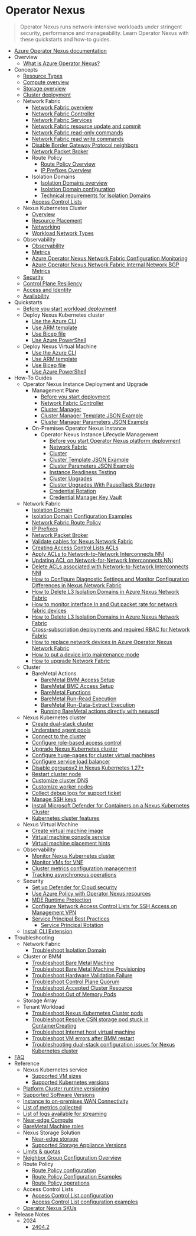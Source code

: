 # Operator Nexus
> Operator Nexus runs network-intensive workloads under stringent security, performance and manageability. Learn Operator Nexus with these quickstarts and how-to guides.
  - [Azure Operator Nexus documentation](https://learn.microsoft.com/en-us/azure/operator-nexus/)
  - Overview
    - [What is Azure Operator Nexus?](https://learn.microsoft.com/en-us/azure/operator-nexus/overview)
  - Concepts
    - [Resource Types](https://learn.microsoft.com/en-us/azure/operator-nexus/concepts-resource-types)
    - [Compute overview](https://learn.microsoft.com/en-us/azure/operator-nexus/concepts-compute)
    - [Storage overview](https://learn.microsoft.com/en-us/azure/operator-nexus/concepts-storage)
    - [Cluster deployment](https://learn.microsoft.com/en-us/azure/operator-nexus/concepts-cluster-deployment-overview)
    - Network Fabric
      - [Network Fabric overview](https://learn.microsoft.com/en-us/azure/operator-nexus/concepts-network-fabric)
      - [Network Fabric Controller](https://learn.microsoft.com/en-us/azure/operator-nexus/concepts-network-fabric-controller)
      - [Network Fabric Services](https://learn.microsoft.com/en-us/azure/operator-nexus/concepts-network-fabric-services)
      - [Network Fabric resource update and commit](https://learn.microsoft.com/en-us/azure/operator-nexus/concepts-network-fabric-resource-update-commit)
      - [Network Fabric read-only commands](https://learn.microsoft.com/en-us/azure/operator-nexus/concepts-network-fabric-read-only-commands)
      - [Network Fabric read write commands](https://learn.microsoft.com/en-us/azure/operator-nexus/concepts-network-fabric-read-write-commands)
      - [Disable Border Gateway Protocol neighbors](https://learn.microsoft.com/en-us/azure/operator-nexus/concepts-disable-border-gateway-protocol-neighbors)
      - [Network Packet Broker](https://learn.microsoft.com/en-us/azure/operator-nexus/concepts-nexus-network-packet-broker)
      - Route Policy
        - [Route Policy Overview](https://learn.microsoft.com/en-us/azure/operator-nexus/concepts-nexus-route-policies-overview)
        - [IP Prefixes Overview](https://learn.microsoft.com/en-us/azure/operator-nexus/concepts-nexus-ip-prefix)
      - Isolation Domains
        - [Isolation Domains overview](https://learn.microsoft.com/en-us/azure/operator-nexus/concepts-isolation-domain)
        - [Isolation Domain configuration](https://learn.microsoft.com/en-us/azure/operator-nexus/reference-isolation-domain-configuration)
        - [Technical requirements for Isolation Domains](https://learn.microsoft.com/en-us/azure/operator-nexus/reference-isolation-domain-technical-requirements)
      - [Access Control Lists](https://learn.microsoft.com/en-us/azure/operator-nexus/concepts-access-control-lists)
    - Nexus Kubernetes Cluster
      - [Overview](https://learn.microsoft.com/en-us/azure/operator-nexus/concepts-nexus-kubernetes-cluster)
      - [Resource Placement](https://learn.microsoft.com/en-us/azure/operator-nexus/concepts-nexus-kubernetes-placement)
      - [Networking](https://learn.microsoft.com/en-us/azure/operator-nexus/concepts-nexus-networking)
      - [Workload Network Types](https://learn.microsoft.com/en-us/azure/operator-nexus/concepts-nexus-workload-network-types)
    - Observability
      - [Observability](https://learn.microsoft.com/en-us/azure/operator-nexus/concepts-observability)
      - [Metrics](https://learn.microsoft.com/en-us/azure/operator-nexus/reference-operator-nexus-observability-metrics)
      - [Azure Operator Nexus Network Fabric Configuration Monitoring](https://learn.microsoft.com/en-us/azure/operator-nexus/concepts-network-fabric-configuration-monitoring)
      - [Azure Operator Nexus Network Fabric Internal Network BGP Metrics](https://learn.microsoft.com/en-us/azure/operator-nexus/concepts-internal-network-bgp-metrics)
    - [Security](https://learn.microsoft.com/en-us/azure/operator-nexus/concepts-security)
    - [Control Plane Resiliency](https://learn.microsoft.com/en-us/azure/operator-nexus/concepts-rack-resiliency)
    - [Access and Identity](https://learn.microsoft.com/en-us/azure/operator-nexus/concepts-security-access-identity)
    - [Availability](https://learn.microsoft.com/en-us/azure/operator-nexus/concepts-nexus-availability)
  - Quickstarts
    - [Before you start workload deployment](https://learn.microsoft.com/en-us/azure/operator-nexus/quickstarts-tenant-workload-prerequisites)
    - Deploy Nexus Kubernetes cluster
      - [Use the Azure CLI](https://learn.microsoft.com/en-us/azure/operator-nexus/quickstarts-kubernetes-cluster-deployment-cli)
      - [Use ARM template](https://learn.microsoft.com/en-us/azure/operator-nexus/quickstarts-kubernetes-cluster-deployment-arm)
      - [Use Bicep file](https://learn.microsoft.com/en-us/azure/operator-nexus/quickstarts-kubernetes-cluster-deployment-bicep)
      - [Use Azure PowerShell](https://learn.microsoft.com/en-us/azure/operator-nexus/quickstarts-kubernetes-cluster-deployment-powershell)
    - Deploy Nexus Virtual Machine
      - [Use the Azure CLI](https://learn.microsoft.com/en-us/azure/operator-nexus/quickstarts-virtual-machine-deployment-cli)
      - [Use ARM template](https://learn.microsoft.com/en-us/azure/operator-nexus/quickstarts-virtual-machine-deployment-arm)
      - [Use Bicep file](https://learn.microsoft.com/en-us/azure/operator-nexus/quickstarts-virtual-machine-deployment-bicep)
      - [Use Azure PowerShell](https://learn.microsoft.com/en-us/azure/operator-nexus/quickstarts-virtual-machine-deployment-ps)
  - How-To Guides
    - Operator Nexus Instance Deployment and Upgrade
      - Management Plane
        - [Before you start deployment](https://learn.microsoft.com/en-us/azure/operator-nexus/howto-azure-operator-nexus-prerequisites)
        - [Network Fabric Controller](https://learn.microsoft.com/en-us/azure/operator-nexus/howto-configure-network-fabric-controller)
        - [Cluster Manager](https://learn.microsoft.com/en-us/azure/operator-nexus/howto-cluster-manager)
        - [Cluster Manager Template JSON Example](https://learn.microsoft.com/en-us/azure/operator-nexus/clustermanager-jsonc-example)
        - [Cluster Manager Parameters JSON Example](https://learn.microsoft.com/en-us/azure/operator-nexus/clustermanager-parameters-jsonc-example)
      - On-Premises Operator Nexus Instance
        - Operator Nexus Instance Lifecycle Management
          - [Before you start Operator Nexus platform deployment](https://learn.microsoft.com/en-us/azure/operator-nexus/howto-platform-prerequisites)
          - [Network Fabric](https://learn.microsoft.com/en-us/azure/operator-nexus/howto-configure-network-fabric)
          - [Cluster](https://learn.microsoft.com/en-us/azure/operator-nexus/howto-configure-cluster)
          - [Cluster Template JSON Example](https://learn.microsoft.com/en-us/azure/operator-nexus/cluster-jsonc-example)
          - [Cluster Parameters JSON Example](https://learn.microsoft.com/en-us/azure/operator-nexus/cluster-parameters-jsonc-example)
          - [Instance Readiness Testing](https://learn.microsoft.com/en-us/azure/operator-nexus/howto-run-instance-readiness-testing)
          - [Cluster Upgrades](https://learn.microsoft.com/en-us/azure/operator-nexus/howto-cluster-runtime-upgrade)
          - [Cluster Upgrades With PauseRack Startegy](https://learn.microsoft.com/en-us/azure/operator-nexus/howto-cluster-runtime-upgrade-with-pauserack-strategy)
          - [Credential Rotation](https://learn.microsoft.com/en-us/azure/operator-nexus/howto-credential-rotation)
          - [Credential Manager Key Vault](https://learn.microsoft.com/en-us/azure/operator-nexus/how-to-credential-manager-key-vault)
    - Network Fabric
      - [Isolation Domain](https://learn.microsoft.com/en-us/azure/operator-nexus/howto-configure-isolation-domain)
      - [Isolation Domain Configuration Examples](https://learn.microsoft.com/en-us/azure/operator-nexus/reference-isolation-domain-configuration-examples)
      - [Network Fabric Route Policy](https://learn.microsoft.com/en-us/azure/operator-nexus/how-to-route-policy)
      - [IP Prefixes](https://learn.microsoft.com/en-us/azure/operator-nexus/how-to-ip-prefixes)
      - [Network Packet Broker](https://learn.microsoft.com/en-us/azure/operator-nexus/howto-configure-network-packet-broker)
      - [Validate cables for Nexus Network Fabric](https://learn.microsoft.com/en-us/azure/operator-nexus/how-to-validate-cables)
      - [Creating Access Control Lists ACLs](https://learn.microsoft.com/en-us/azure/operator-nexus/howto-create-access-control-list-for-network-to-network-interconnects)
      - [Apply ACLs to Network-to-Network Interconnects NNI](https://learn.microsoft.com/en-us/azure/operator-nexus/howto-apply-access-control-list-to-network-to-network-interconnects)
      - [Updating ACL on Network-for-Network Interconnects NNI](https://learn.microsoft.com/en-us/azure/operator-nexus/howto-update-access-control-list-for-network-to-network-interconnects)
      - [Delete ACLs associated with Network-to-Network Interconnects NNI](https://learn.microsoft.com/en-us/azure/operator-nexus/howto-delete-access-control-list-network-to-network-interconnect)
      - [How to Configure Diagnostic Settings and Monitor Configuration Differences in Nexus Network Fabric](https://learn.microsoft.com/en-us/azure/operator-nexus/howto-configure-diagnostic-settings-monitor-configuration-differences)
      - [How to Delete L3 Isolation Domains in Azure Nexus Network Fabric](https://learn.microsoft.com/en-us/azure/operator-nexus/howto-delete-layer-3-isolation-domains)
      - [How to monitor interface In and Out packet rate for network fabric devices](https://learn.microsoft.com/en-us/azure/operator-nexus/howto-monitor-interface-packet-rate)
      - [How to Delete L3 Isolation Domains in Azure Nexus Network Fabric](https://learn.microsoft.com/en-us/azure/operator-nexus/howto-delete-layer-3-isolation-domains)
      - [Cross-subscription deployments and required RBAC for Network Fabric](https://learn.microsoft.com/en-us/azure/operator-nexus/concepts-cross-subscription-deployments-required-rbac-for-network-fabric)
      - [How to replace network devices in Azure Operator Nexus Network Fabric](https://learn.microsoft.com/en-us/azure/operator-nexus/howto-replace-network-devices)
      - [How to put a device into maintenance mode](https://learn.microsoft.com/en-us/azure/operator-nexus/howto-put-device-in-maintenance-mode)
      - [How to upgrade Network Fabric](https://learn.microsoft.com/en-us/azure/operator-nexus/howto-upgrade-nexus-fabric)
    - Cluster
      - BareMetal Actions
        - [BareMetal BMM Access Setup](https://learn.microsoft.com/en-us/azure/operator-nexus/howto-baremetal-bmm-ssh)
        - [BareMetal BMC Access Setup](https://learn.microsoft.com/en-us/azure/operator-nexus/howto-baremetal-bmc-ssh)
        - [BareMetal Functions](https://learn.microsoft.com/en-us/azure/operator-nexus/howto-baremetal-functions)
        - [BareMetal Run-Read Execution](https://learn.microsoft.com/en-us/azure/operator-nexus/howto-baremetal-run-read)
        - [BareMetal Run-Data-Extract Execution](https://learn.microsoft.com/en-us/azure/operator-nexus/howto-baremetal-run-data-extract)
        - [Running BareMetal actions directly with nexusctl](https://learn.microsoft.com/en-us/azure/operator-nexus/howto-baremetal-nexusctl)
    - Nexus Kubernetes cluster
      - [Create dual-stack cluster](https://learn.microsoft.com/en-us/azure/operator-nexus/howto-kubernetes-cluster-dual-stack)
      - [Understand agent pools](https://learn.microsoft.com/en-us/azure/operator-nexus/howto-kubernetes-cluster-agent-pools)
      - [Connect to the cluster](https://learn.microsoft.com/en-us/azure/operator-nexus/howto-kubernetes-cluster-connect)
      - [Configure role-based access control](https://learn.microsoft.com/en-us/azure/operator-nexus/howto-kubernetes-cluster-aad-rbac)
      - [Upgrade Nexus Kubernetes cluster](https://learn.microsoft.com/en-us/azure/operator-nexus/howto-kubernetes-cluster-upgrade)
      - [Configure huge-pages for cluster virtual machines](https://learn.microsoft.com/en-us/azure/operator-nexus/howto-kubernetes-cluster-huge-pages)
      - [Configure service load balancer](https://learn.microsoft.com/en-us/azure/operator-nexus/howto-kubernetes-service-load-balancer)
      - [Disable cgroupsv2 in Nexus Kubernetes 1.27+](https://learn.microsoft.com/en-us/azure/operator-nexus/howto-disable-cgroupsv2)
      - [Restart cluster node](https://learn.microsoft.com/en-us/azure/operator-nexus/howto-kubernetes-cluster-action-restart)
      - [Customize cluster DNS](https://learn.microsoft.com/en-us/azure/operator-nexus/how-to-customize-kubernetes-cluster-dns)
      - [Customize worker nodes](https://learn.microsoft.com/en-us/azure/operator-nexus/howto-kubernetes-cluster-customize-workers)
      - [Collect debug logs for support ticket](https://learn.microsoft.com/en-us/azure/operator-nexus/howto-kubernetes-cluster-log-collector-script)
      - [Manage SSH keys](https://learn.microsoft.com/en-us/azure/operator-nexus/howto-kubernetes-cluster-manage-ssh-key)
      - [Install Microsoft Defender for Containers on a Nexus Kubernetes Cluster](https://learn.microsoft.com/en-us/azure/operator-nexus/howto-kubernetes-cluster-install-microsoft-defender)
      - [Kubernetes cluster features](https://learn.microsoft.com/en-us/azure/operator-nexus/howto-kubernetes-cluster-features)
    - Nexus Virtual Machine
      - [Create virtual machine image](https://learn.microsoft.com/en-us/azure/operator-nexus/howto-virtual-machine-image)
      - [Virtual machine console service](https://learn.microsoft.com/en-us/azure/operator-nexus/howto-use-vm-console-service)
      - [Virtual machine placement hints](https://learn.microsoft.com/en-us/azure/operator-nexus/howto-virtual-machine-placement-hints)
    - Observability
      - [Monitor Nexus Kubernetes cluster](https://learn.microsoft.com/en-us/azure/operator-nexus/howto-monitor-naks-cluster)
      - [Monitor VMs for VNF](https://learn.microsoft.com/en-us/azure/operator-nexus/howto-monitor-virtualized-network-functions-virtual-machines)
      - [Cluster metrics configuration management](https://learn.microsoft.com/en-us/azure/operator-nexus/howto-cluster-metrics-configuration-management)
      - [Tracking asynchronous operations](https://learn.microsoft.com/en-us/azure/operator-nexus/howto-track-async-operations-cli)
    - Security
      - [Set up Defender for Cloud security](https://learn.microsoft.com/en-us/azure/operator-nexus/howto-set-up-defender-for-cloud-security)
      - [Use Azure Policy with Operator Nexus resources](https://learn.microsoft.com/en-us/azure/operator-nexus/howto-use-azure-policy)
      - [MDE Runtime Protection](https://learn.microsoft.com/en-us/azure/operator-nexus/howto-use-mde-runtime-protection)
      - [Configure Network Access Control Lists for SSH Access on Management VPN](https://learn.microsoft.com/en-us/azure/operator-nexus/howto-configure-acls-for-ssh-management-on-access-vpn)
      - [Service Principal Best Practices](https://learn.microsoft.com/en-us/azure/operator-nexus/howto-service-principal)
        - [Service Principal Rotation](https://learn.microsoft.com/en-us/azure/operator-nexus/howto-service-principal-rotation)
    - [Install CLI Extension](https://learn.microsoft.com/en-us/azure/operator-nexus/howto-install-cli-extensions)
  - Troubleshooting
    - Network Fabric
      - [Troubleshoot Isolation Domain](https://learn.microsoft.com/en-us/azure/operator-nexus/troubleshoot-isolation-domain)
    - Cluster or BMM
      - [Troubleshoot Bare Metal Machine](https://learn.microsoft.com/en-us/azure/operator-nexus/troubleshoot-reboot-reimage-replace)
      - [Troubleshoot Bare Metal Machine Provisioning](https://learn.microsoft.com/en-us/azure/operator-nexus/troubleshoot-bare-metal-machine-provisioning)
      - [Troubleshoot Hardware Validation Failure](https://learn.microsoft.com/en-us/azure/operator-nexus/troubleshoot-hardware-validation-failure)
      - [Troubleshoot Control Plane Quorum](https://learn.microsoft.com/en-us/azure/operator-nexus/troubleshoot-control-plane-quorum)
      - [Troubleshoot Accepted Cluster Resource](https://learn.microsoft.com/en-us/azure/operator-nexus/troubleshoot-accepted-cluster-hydration)
      - [Troubleshoot Out of Memory Pods](https://learn.microsoft.com/en-us/azure/operator-nexus/troubleshoot-memory-limits)
    - Storage Array
    - Tenant Workload
      - [Troubleshoot Nexus Kubernetes Cluster pods](https://learn.microsoft.com/en-us/azure/operator-nexus/troubleshoot-nexus-kubernetes-cluster-pods)
      - [Troubleshoot Resolve CSN storage pod stuck in ContainerCreating](https://learn.microsoft.com/en-us/azure/operator-nexus/troubleshoot-csn-storage-pod-container-stuck-in-creating)
      - [Troubleshoot Internet host virtual machine](https://learn.microsoft.com/en-us/azure/operator-nexus/troubleshoot-internet-host-virtual-machine)
      - [Troubleshoot VM errors after BMM restart](https://learn.microsoft.com/en-us/azure/operator-nexus/troubleshoot-vm-error-after-reboot)
      - [Troubleshooting dual-stack configuration issues for Nexus Kubernetes cluster](https://learn.microsoft.com/en-us/azure/operator-nexus/troubleshoot-kubernetes-cluster-dual-stack-configuration)
  - [FAQ](https://learn.microsoft.com/en-us/azure/operator-nexus/azure-operator-nexus-faq)
  - Reference
    - Nexus Kubernetes service
      - [Supported VM sizes](https://learn.microsoft.com/en-us/azure/operator-nexus/reference-nexus-kubernetes-cluster-sku)
      - [Supported Kubernetes versions](https://learn.microsoft.com/en-us/azure/operator-nexus/reference-nexus-kubernetes-cluster-supported-versions)
    - [Platform Cluster runtime versioning](https://learn.microsoft.com/en-us/azure/operator-nexus/reference-nexus-platform-runtime-upgrades)
    - [Supported Software Versions](https://learn.microsoft.com/en-us/azure/operator-nexus/reference-supported-software-versions)
    - [Instance to on-premises WAN Connectivity](https://learn.microsoft.com/en-us/azure/operator-nexus/reference-customer-edge-provider-edge-connectivity)
    - [List of metrics collected](https://learn.microsoft.com/en-us/azure/operator-nexus/List-of-metrics-collected)
    - [List of logs available for streaming](https://learn.microsoft.com/en-us/azure/operator-nexus/list-logs-available)
    - [Near-edge Compute](https://learn.microsoft.com/en-us/azure/operator-nexus/reference-near-edge-compute)
    - [BareMetal Machine roles](https://learn.microsoft.com/en-us/azure/operator-nexus/reference-near-edge-baremetal-machine-roles)
    - Nexus Storage Solution
      - [Near-edge storage](https://learn.microsoft.com/en-us/azure/operator-nexus/reference-near-edge-storage)
      - [Supported Storage Appliance Versions](https://learn.microsoft.com/en-us/azure/operator-nexus/reference-near-edge-storage-supported-versions)
    - [Limits & quotas](https://learn.microsoft.com/en-us/azure/operator-nexus/reference-limits-and-quotas)
    - [Neighbor Group Configuration Overview](https://learn.microsoft.com/en-us/azure/operator-nexus/reference-neighbor-group-configuration)
    - Route Policy
      - [Route Policy configuration](https://learn.microsoft.com/en-us/azure/operator-nexus/reference-route-policy-configuration)
      - [Route Policy Configuration Examples](https://learn.microsoft.com/en-us/azure/operator-nexus/reference-nexus-route-policy-config-examples)
      - [Route Policy operations](https://learn.microsoft.com/en-us/azure/operator-nexus/reference-nexus-route-policy-operations)
    - Access Control Lists
      - [Access Control List configuration](https://learn.microsoft.com/en-us/azure/operator-nexus/reference-acl-configuration)
      - [Access Control List configuration examples](https://learn.microsoft.com/en-us/azure/operator-nexus/reference-acl-examples)
    - [Operator Nexus SKUs](https://learn.microsoft.com/en-us/azure/operator-nexus/reference-operator-nexus-skus)
  - Release Notes
    - 2024
      - [2404.2](https://learn.microsoft.com/en-us/azure/operator-nexus/release-notes-2404.2)
